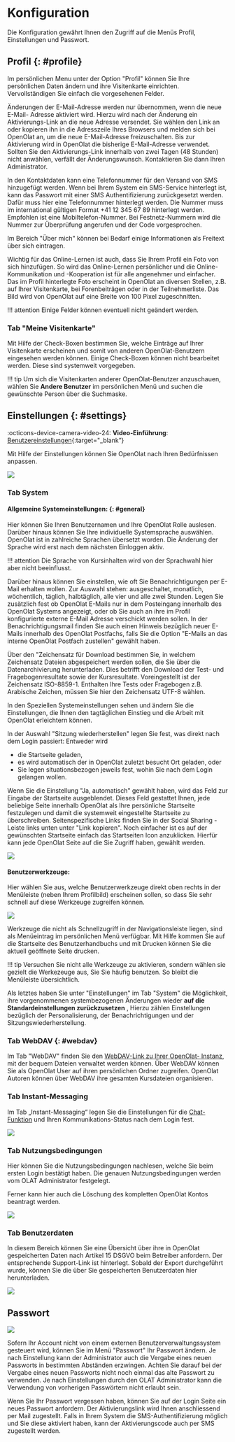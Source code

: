# Konfiguration

Die Konfiguration gewährt Ihnen den Zugriff auf die Menüs Profil,
Einstellungen und Passwort.  

##  Profil {: #profile}

Im persönlichen Menu unter der Option "Profil" können Sie Ihre persönlichen
Daten ändern und ihre Visitenkarte einrichten. Vervollständigen Sie einfach die vorgesehenen Felder.

Änderungen der E-Mail-Adresse werden nur übernommen, wenn die neue E-Mail-
Adresse aktiviert wird. Hierzu wird nach der Änderung ein Aktivierungs-Link an
die neue Adresse versendet. Sie wählen den Link an oder kopieren ihn in die
Adresszeile Ihres Browsers und melden sich bei OpenOlat an, um die neue
E-Mail-Adresse freizuschalten. Bis zur Aktivierung wird in OpenOlat die
bisherige E-Mail-Adresse verwendet. Sollten Sie den Aktivierungs-Link
innerhalb von zwei Tagen (48 Stunden) nicht anwählen, verfällt der
Änderungswunsch. Kontaktieren Sie dann Ihren Administrator.

In den Kontaktdaten kann eine Telefonnummer für den Versand von SMS
hinzugefügt werden. Wenn bei Ihrem System ein SMS-Service hinterlegt ist, kann
das Passwort mit einer SMS Authentifizierung zurückgesetzt werden. Dafür muss
hier eine Telefonnummer hinterlegt werden. Die Nummer muss im international
gültigen Format +41 12 345 67 89 hinterlegt werden. Empfohlen ist eine
Mobiltelefon-Nummer. Bei Festnetz-Nummern wird die Nummer zur Überprüfung
angerufen und der Code vorgesprochen.

Im Bereich "Über mich" können bei Bedarf einige Informationen als Freitext
über sich eintragen.

Wichtig für das Online-Lernen ist auch, dass Sie Ihrem Profil ein Foto von
sich hinzufügen. So wird das Online-Lernen persönlicher und die Online-
Kommunikation und -Kooperation ist für alle angenehmer und einfacher. Das im
Profil hinterlegte Foto erscheint in OpenOlat an diversen Stellen, z.B. auf
Ihrer Visitenkarte, bei Forenbeiträgen oder in der Teilnehmerliste. Das Bild
wird von OpenOlat auf eine Breite von 100 Pixel zugeschnitten.

  
!!! attention 
	Einige Felder können eventuell nicht geändert werden.

### Tab "Meine Visitenkarte"

Mit Hilfe der Check-Boxen bestimmen Sie, welche Einträge auf Ihrer
Visitenkarte erscheinen und somit von anderen OpenOlat-Benutzern eingesehen
werden können. Einige Check-Boxen können nicht bearbeitet werden. Diese sind
systemweit vorgegeben.

!!! tip
	Um sich die Visitenkarten anderer OpenOlat-Benutzer anzuschauen, wählen Sie
	**Andere Benutzer** im persönlichen Menü und suchen die gewünschte Person über
	die Suchmaske.

## Einstellungen {: #settings}

:octicons-device-camera-video-24: **Video-Einführung**: [Benutzereinstellungen](<https://www.youtube.com/embed/7osBJ99FIN8>){:target="_blank”}

Mit Hilfe der Einstellungen können Sie OpenOlat nach Ihren Bedürfnissen
anpassen.

![](assets/Einstellungen_konfigurieren.png)

### Tab System

#### Allgemeine Systemeinstellungen: {: #general}

Hier können Sie Ihren Benutzernamen und Ihre OpenOlat Rolle auslesen. Darüber
hinaus können Sie Ihre individuelle Systemsprache auswählen. OpenOlat ist in
zahlreiche Sprachen übersetzt worden. Die Änderung der Sprache wird erst nach
dem nächsten Einloggen aktiv.

!!! attention 
	Die Sprache von Kursinhalten wird von der Sprachwahl hier aber nicht
	beeinflusst.

Darüber hinaus können Sie einstellen, wie oft Sie Benachrichtigungen per
E-Mail erhalten wollen. Zur Auswahl stehen: ausgeschaltet, monatlich,
wöchentlich, täglich, halbtäglich, alle vier und alle zwei Stunden. Legen Sie
zusätzlich fest ob OpenOlat E-Mails nur in dem Posteingang innerhalb des
OpenOlat Systems angezeigt, oder ob Sie auch an ihre im Profil konfigurierte
externe E-Mail Adresse verschickt werden sollen. In der Benachrichtigungsmail
finden Sie auch einen Hinweis bezüglich neuer E-Mails innerhalb des OpenOlat
Postfachs, falls Sie die Option "E-Mails an das interne OpenOlat Postfach
zustellen" gewählt haben.

Über den "Zeichensatz für Download bestimmen Sie, in welchem Zeichensatz
Dateien abgespeichert werden sollen, die Sie über die Datenarchivierung
herunterladen. Dies betrifft den Download der Test- und Fragebogenresultate
sowie der Kursresultate. Voreingestellt ist der Zeichensatz ISO-8859-1.
Enthalten Ihre Tests oder Fragebogen z.B. Arabische Zeichen, müssen Sie hier
den Zeichensatz UTF-8 wählen.

In den Speziellen Systemeinstellungen sehen und ändern Sie die
Einstellungen, die Ihnen den tagtäglichen Einstieg und die Arbeit mit OpenOlat
erleichtern können.

In der Auswahl "Sitzung wiederherstellen" legen Sie fest, was direkt nach dem
Login passiert: Entweder wird

  * die Startseite geladen,
  * es wird automatisch der in OpenOlat zuletzt besucht Ort geladen, oder
  * Sie legen situationsbezogen jeweils fest, wohin Sie nach dem Login gelangen wollen.

Wenn Sie die Einstellung "Ja, automatisch" gewählt haben, wird das Feld zur
Eingabe der Startseite ausgeblendet. Dieses Feld gestattet Ihnen, jede
beliebige Seite innerhalb OpenOlat als Ihre persönliche Startseite festzulegen
und damit die systemweit eingestellte Startseite zu überschreiben.
Seitenspezifische Links finden Sie in der Social Sharing - Leiste links unten
unter "Link kopieren". Noch einfacher ist es auf der gewünschten Startseite
einfach das Startseiten Icon anzuklicken. Hierfür kann jede OpenOlat Seite auf
die Sie Zugriff haben, gewählt werden.

![](assets/DE_startseite_festlegen.png)

  

#### Benutzerwerkzeuge: 

Hier wählen Sie aus, welche Benutzerwerkzeuge
direkt oben rechts in der Menüleiste (neben Ihrem Profilbild) erscheinen
sollen, so dass Sie sehr schnell auf diese Werkzeuge zugreifen können.

![](assets/Einstellungen_Werkzeug.png)

Werkzeuge die nicht als Schnellzugriff in der Navigationsleiste liegen, sind
als Menüeintrag im persönlichen Menü verfügbar. Mit Hilfe kommen Sie auf die
Startseite des Benutzerhandbuchs und mit Drucken können Sie die aktuell
geöffnete Seite drucken.

!!! tip
	Versuchen Sie nicht alle Werkzeuge zu aktivieren, sondern wählen sie gezielt
	die Werkezeuge aus, Sie Sie häufig benutzen. So bleibt die Menüleiste
	übersichtlich.

Als letztes haben Sie unter "Einstellungen" im Tab "System" die Möglichkeit,
ihre vorgenommenen systembezogenen Änderungen wieder **auf die
Standardeinstellungen zurückzusetzen** , Hierzu zählen Einstellungen bezüglich
der Personalisierung, der Benachrichtigungen und der
Sitzungswiederherstellung.

### Tab WebDAV {: #webdav}

Im Tab "WebDAV" finden Sie den [WebDAV-Link zu Ihrer OpenOlat-
Instanz](../basic_concepts/Using_WebDAV.de.md), mit der bequem Dateien verwaltet werden
können. Über WebDAV können Sie als OpenOlat User auf ihren persönlichen Ordner
zugreifen. OpenOlat Autoren können über WebDAV ihre gesamten Kursdateien
organisieren.

### Tab Instant-Messaging

Im Tab „Instant-Messaging“ legen Sie die Einstellungen für die [Chat-
Funktion](../../manual_admin/administration/Instant_Messaging.de.md) und Ihren Kommunikations-Status nach dem
Login fest.

![](assets/Instant_Status.png)

### Tab Nutzungsbedingungen

Hier können Sie die Nutzungsbedingungen nachlesen, welche Sie beim ersten
Login bestätigt haben. Die genauen Nutzungsbedingungen werden vom OLAT
Administrator festgelegt.

Ferner kann hier auch die Löschung des kompletten OpenOlat Kontos beantragt
werden.

![](assets/Nutzungsbedingungen.jpg)

### Tab Benutzerdaten

In diesem Bereich können Sie eine Übersicht über ihre in OpenOlat
gespeicherten Daten nach Artikel 15 DSGVO beim Betreiber anfordern. Der
entsprechende Support-Link ist hinterlegt. Sobald der Export durchgeführt
wurde, können Sie die über Sie gespeicherten Benutzerdaten hier herunterladen.

![](assets/Benutzerdaten.png)

##   Passwort

![](assets/Passwort_aendern.png)

Sofern Ihr Account nicht von einem externen Benutzerverwaltungssystem
gesteuert wird, können Sie im Menü "Passwort" Ihr Passwort ändern. Je nach
Einstellung kann der Administrator auch die Vergabe eines neuen Passworts in
bestimmten Abständen erzwingen. Achten Sie darauf bei der Vergabe eines neuen
Passworts nicht noch einmal das alte Passwort zu verwenden. Je nach
Einstellungen durch den OLAT Administrator kann die Verwendung von vorherigen
Passwörtern nicht erlaubt sein.

Wenn Sie Ihr Passwort vergessen haben, können Sie auf der Login Seite ein
neues Passwort anfordern. Der Aktivierungslink wird Ihnen anschliessend per
Mail zugestellt. Falls in Ihrem System die SMS-Authentifizierung möglich und
Sie diese aktiviert haben, kann der Aktivierungscode auch per SMS zugestellt
werden.

